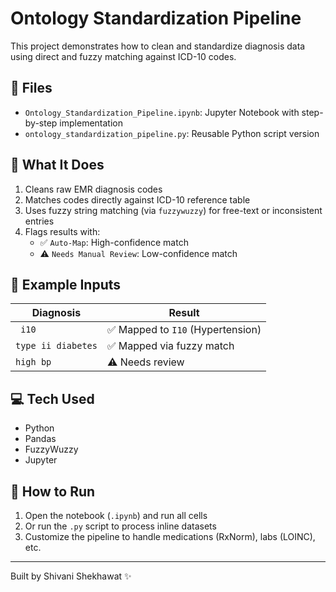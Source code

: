 # Ontology Standardization Pipeline

This project demonstrates how to clean and standardize diagnosis data using direct and fuzzy matching against ICD-10 codes.

## 📂 Files

- `Ontology_Standardization_Pipeline.ipynb`: Jupyter Notebook with step-by-step implementation
- `ontology_standardization_pipeline.py`: Reusable Python script version

## 🧾 What It Does

1. Cleans raw EMR diagnosis codes
2. Matches codes directly against ICD-10 reference table
3. Uses fuzzy string matching (via `fuzzywuzzy`) for free-text or inconsistent entries
4. Flags results with:
   - ✅ `Auto-Map`: High-confidence match
   - ⚠️ `Needs Manual Review`: Low-confidence match

## 🧪 Example Inputs

| Diagnosis         | Result                            |
|------------------|-----------------------------------|
| ` i10`           | ✅ Mapped to `I10` (Hypertension) |
| `type ii diabetes` | ✅ Mapped via fuzzy match        |
| `high bp`        | ⚠️ Needs review                   |

## 💻 Tech Used

- Python
- Pandas
- FuzzyWuzzy
- Jupyter

## 🚀 How to Run

1. Open the notebook (`.ipynb`) and run all cells
2. Or run the `.py` script to process inline datasets
3. Customize the pipeline to handle medications (RxNorm), labs (LOINC), etc.

---

Built by Shivani Shekhawat ✨
